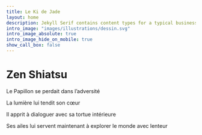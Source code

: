 ```yaml
---
title: Le Ki de Jade
layout: home
description: Jekyll Serif contains content types for a typical business website. The theme is fully responsive, blazing fast and artfully illustrated.
intro_image: "images/illustrations/dessin.svg"
intro_image_absolute: true
intro_image_hide_on_mobile: true
show_call_box: false
---
```


# Zen Shiatsu

Le Papillon se perdait dans l’adversité

La lumière lui tendit son cœur

Il apprit à dialoguer avec sa tortue intérieure

Ses ailes lui servent maintenant à explorer le monde avec lenteur